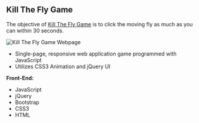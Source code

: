 
**Kill The Fly Game**
--------------------

The objective of [Kill The Fly Game](http://www.bernadetteengleman.com/Apps/Cats%20and%20Dogs/catsdogs.html) is to click the moving fly as much as you can within 30 seconds.


![Kill The Fly Game Webpage](http://www.bernadetteengleman.com/img/portfolio/flythumbnail2.jpg)


 - Single-page, responsive web application game programmed with JavaScript
 - Utilizes CSS3 Animation and jQuery UI



**Front-End:**

 - JavaScript
 - jQuery
 - Bootstrap
 - CSS3
 - HTML

